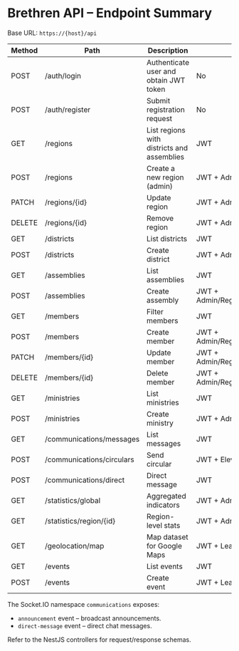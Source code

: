 # Brethren API – Endpoint Summary

Base URL: `https://{host}/api`

| Method | Path | Description | Auth |
| ------ | ---- | ----------- | ---- |
| POST | /auth/login | Authenticate user and obtain JWT token | No |
| POST | /auth/register | Submit registration request | No |
| GET | /regions | List regions with districts and assemblies | JWT |
| POST | /regions | Create a new region (admin) | JWT + Admin |
| PATCH | /regions/{id} | Update region | JWT + Admin/Regional |
| DELETE | /regions/{id} | Remove region | JWT + Admin |
| GET | /districts | List districts | JWT |
| POST | /districts | Create district | JWT + Admin/Regional |
| GET | /assemblies | List assemblies | JWT |
| POST | /assemblies | Create assembly | JWT + Admin/Regional/District |
| GET | /members | Filter members | JWT |
| POST | /members | Create member | JWT + Admin/Regional/District/Pastor |
| PATCH | /members/{id} | Update member | JWT + Admin/Regional/District/Pastor |
| DELETE | /members/{id} | Delete member | JWT + Admin/Regional/District |
| GET | /ministries | List ministries | JWT |
| POST | /ministries | Create ministry | JWT + Admin/Pastor |
| GET | /communications/messages | List messages | JWT |
| POST | /communications/circulars | Send circular | JWT + Elevated roles |
| POST | /communications/direct | Direct message | JWT |
| GET | /statistics/global | Aggregated indicators | JWT + Admin/Regional |
| GET | /statistics/region/{id} | Region-level stats | JWT + Admin/Regional |
| GET | /geolocation/map | Map dataset for Google Maps | JWT + Leaders |
| GET | /events | List events | JWT |
| POST | /events | Create event | JWT + Leaders |

The Socket.IO namespace `communications` exposes:

- `announcement` event – broadcast announcements.
- `direct-message` event – direct chat messages.

Refer to the NestJS controllers for request/response schemas.
